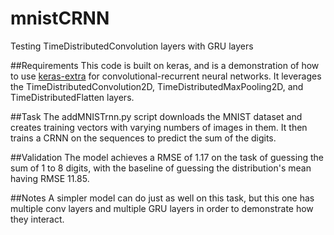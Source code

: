 # mnistCRNN
Testing TimeDistributedConvolution layers with GRU layers

##Requirements
This code is built on keras, and is a demonstration of how to use [keras-extra](https://github.com/anayebi/keras-extra/) for convolutional-recurrent neural networks. It leverages the TimeDistributedConvolution2D, TimeDistributedMaxPooling2D, and TimeDistributedFlatten layers.

##Task
The addMNISTrnn.py script downloads the MNIST dataset and creates training vectors with varying numbers of images in them. It then trains a CRNN on the sequences to predict the sum of the digits.

##Validation
The model achieves a RMSE of 1.17 on the task of guessing the sum of 1 to 8 digits, with the baseline of guessing the distribution's mean having RMSE 11.85. 

##Notes
A simpler model can do just as well on this task, but this one has multiple conv layers and multiple GRU layers in order to demonstrate how they interact.
